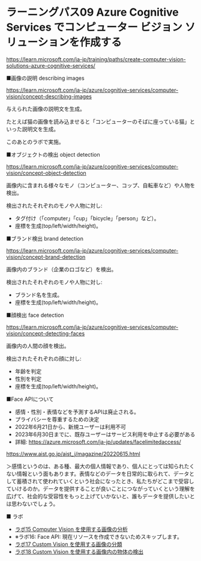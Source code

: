 # ラーニングパス09 Azure Cognitive Services でコンピューター ビジョン ソリューションを作成する

https://learn.microsoft.com/ja-jp/training/paths/create-computer-vision-solutions-azure-cognitive-services/


■画像の説明 describing images

https://learn.microsoft.com/ja-jp/azure/cognitive-services/computer-vision/concept-describing-images

与えられた画像の説明文を生成。

たとえば猫の画像を読み込ませると「コンピューターのそばに座っている猫」といった説明文を生成。

このあとのラボで実施。

■オブジェクトの検出 object detection

https://learn.microsoft.com/ja-jp/azure/cognitive-services/computer-vision/concept-object-detection

画像内に含まれる様々なモノ（コンピューター、コップ、自転車など）や人物を検出。

検出されたそれぞれのモノや人物に対し:
- タグ付け（「computer」「cup」「bicycle」「person」など）。
- 座標を生成(top/left/width/height)。

■ブランド検出 brand detection

https://learn.microsoft.com/ja-jp/azure/cognitive-services/computer-vision/concept-brand-detection

画像内のブランド（企業のロゴなど）を検出。

検出されたそれぞれのモノや人物に対し:
- ブランド名を生成。
- 座標を生成(top/left/width/height)。

■顔検出 face detection

https://learn.microsoft.com/ja-jp/azure/cognitive-services/computer-vision/concept-detecting-faces

画像内の人間の顔を検出。

検出されたそれぞれの顔に対し:
- 年齢を判定
- 性別を判定
- 座標を生成(top/left/width/height)。

■Face APIについて

- 感情・性別・表情などを予測するAPIは廃止される。
- プライバシーを尊重するための決定
- 2022年6月21日から、新規ユーザーは利用不可
- 2023年6月30日までに、既存ユーザーはサービス利用を中止する必要がある
- 詳細: https://azure.microsoft.com/ja-jp/updates/facelimitedaccess/


https://www.aist.go.jp/aist_j/magazine/20220615.html

＞感情というのは、ある種、最大の個人情報であり、個人にとっては知られたくない情報という面もあります。表情などのデータを日常的に取られて、データとして蓄積されて使われていくという社会になったとき、私たちがどこまで受容していけるのか。データを提供することが良いことにつながっていくという理解を広げて、社会的な受容性をもっと上げていかないと、誰もデータを提供したいとは思わないでしょう。

■ ラボ

- [ラボ15 Computer Vision を使用する画像の分析](lab15cs.md)
- ※ラボ16: Face API: 現在リソースを作成できないためスキップします。
- [ラボ17 Custom Vision を使用する画像の分類](lab17cs.md)
- [ラボ18 Custom Vision を使用する画像内の物体の検出](lab18cs.md)


<!--


■ ラボ手順書

英語版（最新。ブラウザの翻訳機能で日本語化して閲覧できます）
https://github.com/MicrosoftLearning/AI-102-AIEngineer

日本語翻訳版（若干古い可能性があります）
https://github.com/MicrosoftLearning/AI-102-AIEngineer.ja-jp

ラボのファイル（ダウンロードして展開すると Allfiles フォルダ以下にラボで使用するファイルがあります）
https://github.com/MicrosoftLearning/AI-102-AIEngineer/archive/refs/heads/master.zip

- ラボ16 ビデオインデクサー
- ラボ17 イメージ分類
- ラボ18 オブジェクト検出
- ラボ19 フェース
-->
